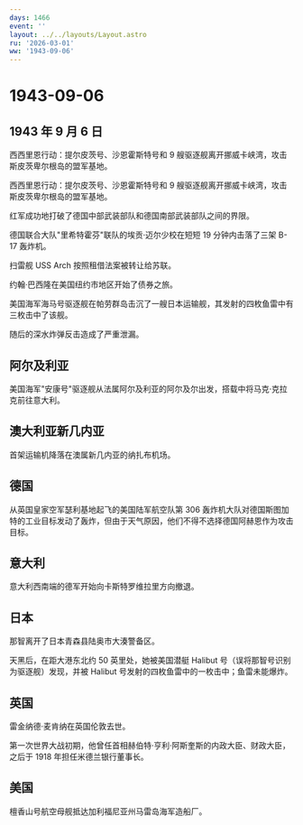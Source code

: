 ```yaml
---
days: 1466
event: ''
layout: ../../layouts/Layout.astro
ru: '2026-03-01'
ww: '1943-09-06'
---
```


# 1943-09-06

## 1943 年 9 月 6 日

西西里恩行动：提尔皮茨号、沙恩霍斯特号和 9
艘驱逐舰离开挪威卡峡湾，攻击斯皮茨卑尔根岛的盟军基地。

西西里恩行动：提尔皮茨号、沙恩霍斯特号和 9
艘驱逐舰离开挪威卡峡湾，攻击斯皮茨卑尔根岛的盟军基地。

红军成功地打破了德国中部武装部队和德国南部武装部队之间的界限。

德国联合大队"里希特霍芬"联队的埃贡·迈尔少校在短短 19 分钟内击落了三架
B-17 轰炸机。

扫雷舰 USS Arch 按照租借法案被转让给苏联。

约翰·巴西隆在美国纽约市地区开始了债券之旅。

美国海军海马号驱逐舰在帕劳群岛击沉了一艘日本运输舰，其发射的四枚鱼雷中有三枚击中了该舰。

随后的深水炸弹反击造成了严重泄漏。

## 阿尔及利亚

美国海军"安康号"驱逐舰从法属阿尔及利亚的阿尔及尔出发，搭载中将马克·克拉克前往意大利。

## 澳大利亚新几内亚

首架运输机降落在澳属新几内亚的纳扎布机场。

## 德国

从英国皇家空军瑟利基地起飞的美国陆军航空队第 306
轰炸机大队对德国斯图加特的工业目标发动了轰炸，但由于天气原因，他们不得不选择德国阿赫恩作为攻击目标。

## 意大利

意大利西南端的德军开始向卡斯特罗维拉里方向撤退。

## 日本

那智离开了日本青森县陆奥市大湊警备区。

天黑后，在距大港东北约 50 英里处，她被美国潜艇 Halibut
号（误将那智号识别为驱逐舰）发现，并被 Halibut
号发射的四枚鱼雷中的一枚击中；鱼雷未能爆炸。

## 英国

雷金纳德·麦肯纳在英国伦敦去世。

第一次世界大战初期，他曾任首相赫伯特·亨利·阿斯奎斯的内政大臣、财政大臣，之后于
1918 年担任米德兰银行董事长。

## 美国

檀香山号航空母舰抵达加利福尼亚州马雷岛海军造船厂。